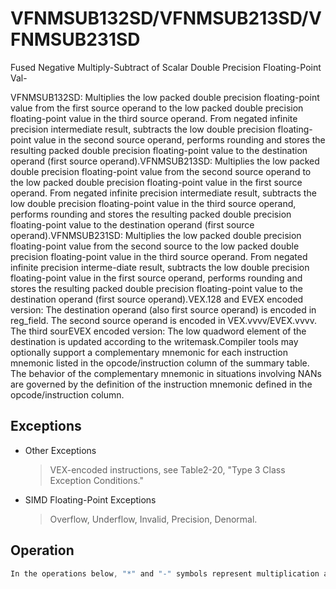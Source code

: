 # VFNMSUB132SD/VFNMSUB213SD/VFNMSUB231SD

Fused Negative Multiply-Subtract of Scalar Double Precision Floating-Point Val-

VFNMSUB132SD: Multiplies the low packed double precision floating-point value from the first source operand to the low packed double precision floating-point value in the third source operand.
From negated infinite precision intermediate result, subtracts the low double precision floating-point value in the second source operand, performs rounding and stores the resulting packed double precision floating-point value to the destination operand (first source operand).VFNMSUB213SD: Multiplies the low packed double precision floating-point value from the second source operand to the low packed double precision floating-point value in the first source operand.
From negated infinite precision intermediate result, subtracts the low double precision floating-point value in the third source operand, performs rounding and stores the resulting packed double precision floating-point value to the destination operand (first source operand).VFNMSUB231SD: Multiplies the low packed double precision floating-point value from the second source to the low packed double precision floating-point value in the third source operand.
From negated infinite precision interme-diate result, subtracts the low double precision floating-point value in the first source operand, performs rounding and stores the resulting packed double precision floating-point value to the destination operand (first source operand).VEX.128 and EVEX encoded version: The destination operand (also first source operand) is encoded in reg_field.
The second source operand is encoded in VEX.vvvv/EVEX.vvvv.
The third sourEVEX encoded version: The low quadword element of the destination is updated according to the writemask.Compiler tools may optionally support a complementary mnemonic for each instruction mnemonic listed in the opcode/instruction column of the summary table.
The behavior of the complementary mnemonic in situations involving NANs are governed by the definition of the instruction mnemonic defined in the opcode/instruction column.

## Exceptions

- Other Exceptions
  > VEX-encoded instructions, see Table2-20, "Type 3 Class Exception Conditions."
- SIMD Floating-Point Exceptions
  > Overflow, Underflow, Invalid, Precision, Denormal.

## Operation

```C
In the operations below, "*" and "-" symbols represent multiplication and subtraction with infinite precision inputs and outputs (no rounding).VFNMSUB132SD DEST, SRC2, SRC3 (EVEX encoded version)IF (EVEX.b = 1) and SRC3 *is a register*THENSET_ROUNDING_MODE_FOR_THIS_INSTRUCTION(EVEX.RC);ELSE SET_ROUNDING_MODE_FOR_THIS_INSTRUCTION(MXCSR.RC);FI;IF k1[0] or *no writemask*THENDEST[63:0] := RoundFPControl(-(DEST[63:0]*SRC3[63:0]) - SRC2[63:0])ELSE IF *merging-masking*; merging-maskingTHEN *DEST[63:0] remains unchanged*ELSE ; zeroing-maskingTHEN DEST[63:0] := 0FI;FI;DEST[127:64] := DEST[127:64]DEST[MAXVL-1:128] := 0VFNMSUB213SD DEST, SRC2, SRC3 (EVEX encoded version)IF (EVEX.b = 1) and SRC3 *is a register*THENSET_ROUNDING_MODE_FOR_THIS_INSTRUCTION(EVEX.RC);ELSE SET_ROUNDING_MODE_FOR_THIS_INSTRUCTION(MXCSR.RC);FI;IF k1[0] or *no writemask*THENDEST[63:0] := RoundFPControl(-(SRC2[63:0]*DEST[63:0]) - SRC3[63:0])ELSE IF *merging-masking*; merging-maskingTHEN *DEST[63:0] remains unchanged*ELSE ; zeroing-maskingTHEN DEST[63:0] := 0FI;FI;VFNMSUB231SD DEST, SRC2, SRC3 (EVEX encoded version)IF (EVEX.b = 1) and SRC3 *is a register*THENSET_ROUNDING_MODE_FOR_THIS_INSTRUCTION(EVEX.RC);ELSE SET_ROUNDING_MODE_FOR_THIS_INSTRUCTION(MXCSR.RC);FI;IF k1[0] or *no writemask*THENDEST[63:0] := RoundFPControl(-(SRC2[63:0]*SRC3[63:0]) - DEST[63:0])ELSE IF *merging-masking*; merging-maskingTHEN *DEST[63:0] remains unchanged*ELSE ; zeroing-maskingTHEN DEST[63:0] := 0FI;FI;DEST[127:64] := DEST[127:64]DEST[MAXVL-1:128] := 0VFNMSUB132SD DEST, SRC2, SRC3 (VEX encoded version)DEST[63:0] := RoundFPControl_MXCSR(- (DEST[63:0]*SRC3[63:0]) - SRC2[63:0])DEST[127:64] := DEST[127:64]DEST[MAXVL-1:128] := 0VFNMSUB213SD DEST, SRC2, SRC3 (VEX encoded version)DEST[63:0] := RoundFPControl_MXCSR(- (SRC2[63:0]*DEST[63:0]) - SRC3[63:0])DEST[127:64] := DEST[127:64]DEST[MAXVL-1:128] := 0VFNMSUB231SD DEST, SRC2, SRC3 (VEX encoded version)DEST[63:0] := RoundFPControl_MXCSR(- (SRC2[63:0]*SRC3[63:0]) - DEST[63:0])DEST[127:64] := DEST[127:64]DEST[MAXVL-1:128] := 0Intel C/C++ Compiler Intrinsic EquivalentVFNMSUBxxxSD __m128d _mm_fnmsub_round_sd(__m128d a, __m128d b, __m128d c, int r);VFNMSUBxxxSD __m128d _mm_mask_fnmsub_sd(__m128d a, __mmask8 k, __m128d b, __m128d c);VFNMSUBxxxSD __m128d _mm_maskz_fnmsub_sd(__mmask8 k, __m128d a, __m128d b, __m128d c);VFNMSUBxxxSD __m128d _mm_mask3_fnmsub_sd(__m128d a, __m128d b, __m128d c, __mmask8 k);VFNMSUBxxxSD __m128d _mm_mask_fnmsub_round_sd(__m128d a, __mmask8 k, __m128d b, __m128d c, int r);VFNMSUBxxxSD __m128d _mm_maskz_fnmsub_round_sd(__mmask8 k, __m128d a, __m128d b, __m128d c, int r);VFNMSUBxxxSD __m128d _mm_mask3_fnmsub_round_sd(__m128d a, __m128d b, __m128d c, __mmask8 k, int r);VFNMSUBxxxSD __m128d _mm_fnmsub_sd (__m128d a, __m128d b, __m128d c);
```
